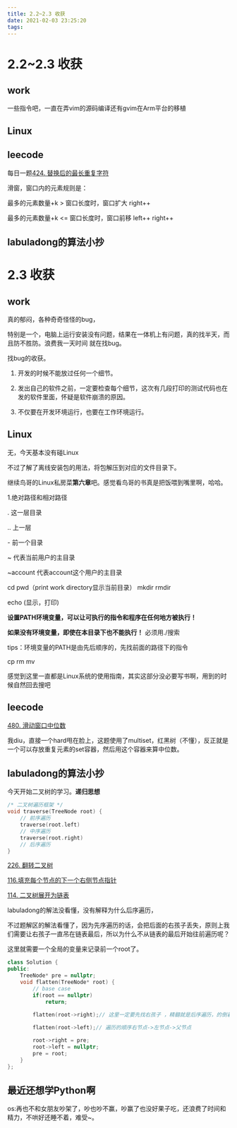 ```yaml
---
title: 2.2~2.3 收获
date: 2021-02-03 23:25:20
tags:
---
```

# 2.2~2.3 收获

## work

一些指令吧，一直在弄vim的源码编译还有gvim在Arm平台的移植

## Linux

## leecode

每日一题[424. 替换后的最长重复字符](https://leetcode-cn.com/problems/longest-repeating-character-replacement/)

滑窗，窗口内的元素规则是：

最多的元素数量+k > 窗口长度时，窗口扩大 right++

最多的元素数量+k <= 窗口长度时，窗口前移 left++ right++



## labuladong的算法小抄





# 2.3 收获

## work

真的郁闷，各种奇奇怪怪的bug，

特别是一个，电脑上运行安装没有问题，结果在一体机上有问题，真的找半天，而且防不胜防。浪费我一天时间 就在找bug。

找bug的收获。

1. 开发的时候不能放过任何一个细节。

2. 发出自己的软件之前，一定要检查每个细节，这次有几段打印的测试代码也在发的软件里面，怀疑是软件崩溃的原因。
3. 不仅要在开发环境运行，也要在工作环境运行。

## Linux

无，今天基本没有碰Linux

不过了解了离线安装包的用法，将包解压到对应的文件目录下。

继续鸟哥的Linux私房菜**第六章**吧。感觉看鸟哥的书真是把饭喂到嘴里啊，哈哈。

1.绝对路径和相对路径

. 这一层目录 

.. 上一层

\- 前一个目录

~ 代表当前用户的主目录

~account 代表account这个用户的主目录

cd pwd（print work directory显示当前目录） mkdir rmdir 

echo (显示，打印)

**设置PATH环境变量，可以让可执行的指令和程序在任何地方被执行！**

**如果没有环境变量，即使在本目录下也不能执行！** 必须用./搜索

tips：环境变量的PATH是由先后顺序的，先找前面的路径下的指令

cp rm mv

感觉到这里一直都是Linux系统的使用指南，其实这部分没必要写书啊，用到的时候自然回去搜吧

## leecode

[480. 滑动窗口中位数](https://leetcode-cn.com/problems/sliding-window-median/)

我diu，直接一个hard甩在脸上，这题使用了multiset，红黑树（不懂），反正就是一个可以存放重复元素的set容器，然后用这个容器来算中位数。

## labuladong的算法小抄

今天开始二叉树的学习。**递归思想**

```c++
/* 二叉树遍历框架 */
void traverse(TreeNode root) {
    // 前序遍历
    traverse(root.left)
    // 中序遍历
    traverse(root.right)
    // 后序遍历
}
```

[226. 翻转二叉树](https://leetcode-cn.com/problems/invert-binary-tree/)

[116.填充每个节点的下一个右侧节点指针](https://leetcode-cn.com/problems/populating-next-right-pointers-in-each-node)

[114. 二叉树展开为链表](https://leetcode-cn.com/problems/flatten-binary-tree-to-linked-list/)

labuladong的解法没看懂，没有解释为什么后序遍历，

不过题解区的解法看懂了，因为先序遍历的话，会把后面的右孩子丢失，原则上我们需要让右孩子一直吊在链表最后，所以为什么不从链表的最后开始往前遍历呢？

这里就需要一个全局的变量来记录前一个root了。

```C++
class Solution {
public:
    TreeNode* pre = nullptr;
    void flatten(TreeNode* root) {
        // base case
        if(root == nullptr)
            return;

        flatten(root->right);// 这里一定要先找右孩子 ，精髓就是后序遍历，的倒着遍历，
        
        flatten(root->left);// 遍历的顺序右节点->左节点->父节点

        root->right = pre;
        root->left = nullptr;
        pre = root;
    }
};
```



## 最近还想学Python啊

os:再也不和女朋友吵架了，吵也吵不赢，吵赢了也没好果子吃，还浪费了时间和精力，不哄好还睡不着，难受~。
